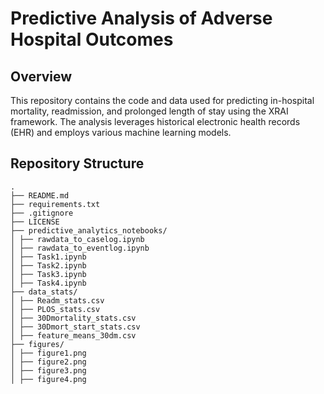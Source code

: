 # Predictive Analysis of Adverse Hospital Outcomes

## Overview

This repository contains the code and data used for predicting in-hospital mortality, readmission, and prolonged length of stay using the XRAI framework. The analysis leverages historical electronic health records (EHR) and employs various machine learning models.

## Repository Structure
```plaintext
.
├── README.md
├── requirements.txt
├── .gitignore
├── LICENSE
├── predictive_analytics_notebooks/
│ ├── rawdata_to_caselog.ipynb
│ ├── rawdata_to_eventlog.ipynb
│ ├── Task1.ipynb
│ ├── Task2.ipynb
│ ├── Task3.ipynb
│ ├── Task4.ipynb
├── data_stats/
│ ├── Readm_stats.csv
│ ├── PLOS_stats.csv
│ ├── 30Dmortality_stats.csv
│ ├── 30Dmort_start_stats.csv
│ ├── feature_means_30dm.csv
├── figures/
│ ├── figure1.png
│ ├── figure2.png
│ ├── figure3.png
│ ├── figure4.png
